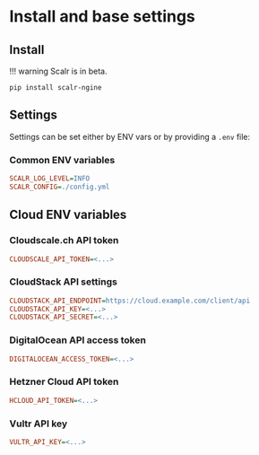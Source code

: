 # Install and base settings

## Install

!!! warning
    Scalr is in beta.

```shell
pip install scalr-ngine
```

## Settings

Settings can be set either by ENV vars or by providing a `.env` file:

### Common ENV variables

```ini
SCALR_LOG_LEVEL=INFO
SCALR_CONFIG=./config.yml
```

## Cloud ENV variables

### Cloudscale.ch API token

```ini
CLOUDSCALE_API_TOKEN=<...>
```

### CloudStack API settings

```ini
CLOUDSTACK_API_ENDPOINT=https://cloud.example.com/client/api
CLOUDSTACK_API_KEY=<...>
CLOUDSTACK_API_SECRET=<...>
```

### DigitalOcean API access token

```ini
DIGITALOCEAN_ACCESS_TOKEN=<...>
```

### Hetzner Cloud API token

```ini
HCLOUD_API_TOKEN=<...>
```

### Vultr API key

```ini
VULTR_API_KEY=<...>
```
